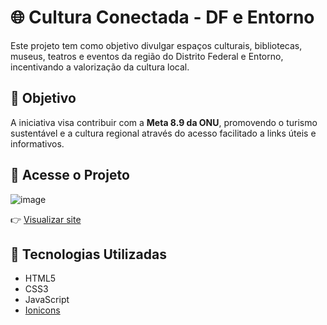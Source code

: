 # 🌐 Cultura Conectada - DF e Entorno

Este projeto tem como objetivo divulgar espaços culturais, bibliotecas, museus, teatros e eventos da região do Distrito Federal e Entorno, incentivando a valorização da cultura local.

## 🎯 Objetivo

A iniciativa visa contribuir com a **Meta 8.9 da ONU**, promovendo o turismo sustentável e a cultura regional através do acesso facilitado a links úteis e informativos.

## 🔗 Acesse o Projeto

![image](https://github.com/user-attachments/assets/942a8819-b1f4-4982-a33a-298e33ee907d)

👉 [Visualizar site]([https://seulink.github.io](https://allisonavs.github.io/Projeto-Cultura-Conectada/))

## 🧱 Tecnologias Utilizadas

- HTML5
- CSS3
- JavaScript
- [Ionicons](https://ionic.io/ionicons)

